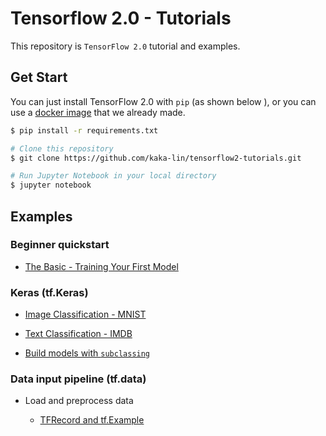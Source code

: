 # Tensorflow 2.0 - Tutorials

This repository is `TensorFlow 2.0` tutorial and examples.

## Get Start

You can just install TensorFlow 2.0 with `pip` (as shown below ), or you can use a [docker image](https://github.com/kaka-lin/tensorflow2-tutorials/tree/master/document/docker_image.md) that we already made.

```bash
$ pip install -r requirements.txt

# Clone this repository
$ git clone https://github.com/kaka-lin/tensorflow2-tutorials.git

# Run Jupyter Notebook in your local directory
$ jupyter notebook
```
## Examples

### Beginner quickstart

- [The Basic - Training Your First Model](https://github.com/kaka-lin/tensorflow2-tutorials/blob/master/keras/00_the_basics_training_first_model.ipynb)

### Keras (tf.Keras)

- [Image Classification - MNIST](https://github.com/kaka-lin/tensorflow2-tutorials/blob/master/keras/01_classification_mnist.ipynb)

- [Text Classification - IMDB](https://github.com/kaka-lin/tensorflow2-tutorials/blob/master/keras/02_classification_imdb.ipynb)

- [Build models with `subclassing`](https://github.com/kaka-lin/tensorflow2-tutorials/blob/master/keras/01_classification_mnist_model_subclassing.ipynb)

### Data input pipeline (tf.data)

- Load and preprocess data

    - [TFRecord and tf.Example](https://github.com/kaka-lin/tensorflow2-tutorials/tree/master/data/load_and_preprocess_data/tfrecords)
